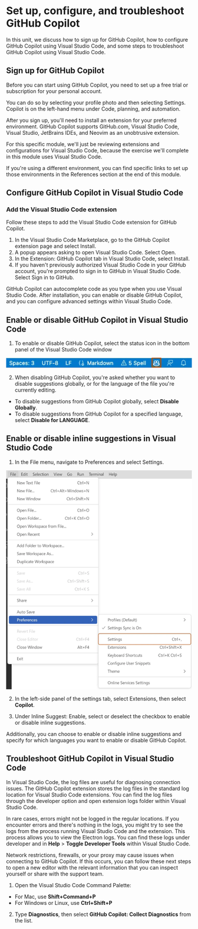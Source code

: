 # Set up, configure, and troubleshoot GitHub Copilot
In this unit, we discuss how to sign up for GitHub Copilot, how to configure GitHub Copilot using Visual Studio Code, and some steps to troubleshoot GitHub Copilot using Visual Studio Code.

## Sign up for GitHub Copilot
Before you can start using GitHub Copilot, you need to set up a free trial or subscription for your personal account.

You can do so by selecting your profile photo and then selecting Settings. Copilot is on the left-hand menu under Code, planning, and automation.

After you sign up, you'll need to install an extension for your preferred environment. GitHub Copilot supports GitHub.com, Visual Studio Code, Visual Studio, JetBrains IDEs, and Neovim as an unobtrusive extension.

For this specific module, we'll just be reviewing extensions and configurations for Visual Studio Code, because the exercise we'll complete in this module uses Visual Studio Code.

If you're using a different environment, you can find specific links to set up those environments in the References section at the end of this module.

## Configure GitHub Copilot in Visual Studio Code
### Add the Visual Studio Code extension

Follow these steps to add the Visual Studio Code extension for GitHub Copilot.
1. In the Visual Studio Code Marketplace, go to the GitHub Copilot extension page and select Install.
2. A popup appears asking to open Visual Studio Code. Select Open.
3. In the Extension: GitHub Copilot tab in Visual Studio Code, select Install.
4. If you haven't previously authorized Visual Studio Code in your GitHub account, you're prompted to sign in to GitHub in Visual Studio Code. Select Sign in to GitHub.

GitHub Copilot can autocomplete code as you type when you use Visual Studio Code. After installation, you can enable or disable GitHub Copilot, and you can configure advanced settings within Visual Studio Code.

## Enable or disable GitHub Copilot in Visual Studio Code
1. To enable or disable GitHub Copilot, select the status icon in the bottom panel of the Visual Studio Code window

<kbd>
  <img src="https://github.com/MinenhleNkosi/Everything-Git-Github/blob/main/6.%20Github%20Copilot.md/images/2.png?raw=true" height="auto" width="900" />
</kbd>

2. When disabling GitHub Copilot, you're asked whether you want to disable suggestions globally, or for the language of the file you're currently editing.
* To disable suggestions from GitHub Copilot globally, select **Disable Globally**.
* To disable suggestions from GitHub Copilot for a specified language, select **Disable for LANGUAGE**.

## Enable or disable inline suggestions in Visual Studio Code
1. In the File menu, navigate to Preferences and select Settings.

<kbd>
  <img src="https://github.com/MinenhleNkosi/Everything-Git-Github/blob/main/6.%20Github%20Copilot.md/images/3.png?raw=true" height="auto" width="800" />
</kbd>

2. In the left-side panel of the settings tab, select Extensions, then select **Copilot**.

3. Under Inline Suggest: Enable, select or deselect the checkbox to enable or disable inline suggestions.

Additionally, you can choose to enable or disable inline suggestions and specify for which languages you want to enable or disable GitHub Copilot.

## Troubleshoot GitHub Copilot in Visual Studio Code
In Visual Studio Code, the log files are useful for diagnosing connection issues. The GitHub Copilot extension stores the log files in the standard log location for Visual Studio Code extensions. You can find the log files through the developer option and open extension logs folder within Visual Studio Code.

In rare cases, errors might not be logged in the regular locations. If you encounter errors and there's nothing in the logs, you might try to see the logs from the process running Visual Studio Code and the extension. This process allows you to view the Electron logs. You can find these logs under developer and in **Help** > **Toggle Developer Tools** within Visual Studio Code.

Network restrictions, firewalls, or your proxy may cause issues when connecting to GitHub Copilot. If this occurs, you can follow these next steps to open a new editor with the relevant information that you can inspect yourself or share with the support team.

1. Open the Visual Studio Code Command Palette:
* For Mac, use **Shift+Command+P**
* For Windows or Linux, use **Ctrl+Shift+P**

2. Type **Diagnostics**, then select **GitHub Copilot: Collect Diagnostics** from the list.
